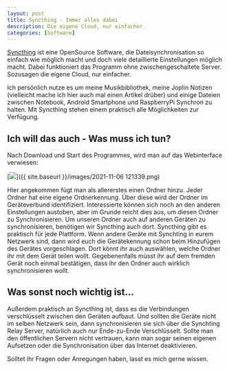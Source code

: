 ```yaml
---
layout: post
title: Syncthing - Immer alles dabei
description: Die eigene Cloud, nur einfacher.
categories: [Software]
---
```

[Syncthing](https://syncthing.net/ "Webseite des Projekts") ist eine OpenSource Software, die Dateisynchronisation so einfach wie möglich macht und doch viele detaillierte Einstellungen möglich macht. 
Dabei funktioniert das Programm ohne zwischengeschaltete Server. Sozusagen die eigene Cloud, nur einfacher.

Ich persönlich nutze es um meine Musikbibliothek, meine Joplin Notizen (vielleicht mache ich hier auch mal einen Artikel drüber) und einige Dateien zwischen Notebook, Android Smartphone und RaspberryPi Synchron zu halten. 
Mit Syncthing stehen einem praktisch alle Möglichkeiten zur Verfügung.

## Ich will das auch - Was muss ich tun?
Nach Download und Start des Programmes, wird man auf das Webinterface verwiesen:

[<img src="{{ site.baseurl }}/images/2021-11-06 121339.png">]({{ site.baseurl }}/images/2021-11-06 121339.png)

Hier angekommen fügt man als allererstes einen Ordner hinzu. Jeder Ordner hat eine eigene Ordnerkennung. Über diese wird der Ordner im Geräteverbund identifiziert. 
Interessierte können sich noch an den anderen Einstellungen austoben, aber im Grunde reicht dies aus, um diesen Ordner zu Synchronisieren.
Um unseren Ordner auch auf anderen Geräten zu synchronisieren, benötigen wir Syncthing auch dort. Syncthing gibt es praktisch für jede Plattform.
Wenn andere Geräte mit Synchting in eurem Netzwerk sind, dann wird euch die Gerätekennung schon beim Hinzufügen des Gerätes vorgeschlagen. Dort könnt ihr auch auswählen, welche Ordner ihr mit dem Gerät teilen wollt. 
Gegebenenfalls müsst ihr auf dem fremden Gerät noch einmal bestätigen, dass ihr den Ordner auch wirklich synchronisieren wollt.

## Was sonst noch wichtig ist...
Außerdem praktisch an Syncthing ist, dass es die Verbindungen verschlüsselt zwischen den Geräten aufbaut. 
Und sollten die Geräte nicht im selben Netzwerk sein, dann synchronisieren sie sich über die Synchting Relay Server, natürlich auch nur Ende-zu-Ende Verschlüsselt. 
Sollte man den öffentlichen Servern nicht vertrauen, kann man sogar seinen eigenen Aufsetzen oder die Synchronisation über das Internet deaktivieren.


Solltet ihr Fragen oder Anregungen haben, lasst es mich gerne wissen.
